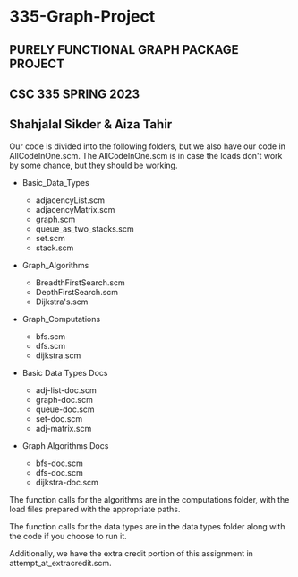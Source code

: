 # 335-Graph-Project

## PURELY FUNCTIONAL GRAPH PACKAGE PROJECT 
## CSC 335 SPRING 2023
## Shahjalal Sikder & Aiza Tahir

Our code is divided into the following folders, but we also have our code in AllCodeInOne.scm. 
The AllCodeInOne.scm is in case the loads don't work by some chance, but they should be working.

- Basic_Data_Types
  - adjacencyList.scm
  - adjacencyMatrix.scm
  - graph.scm
  - queue_as_two_stacks.scm
  - set.scm
  - stack.scm

- Graph_Algorithms
  - BreadthFirstSearch.scm
  - DepthFirstSearch.scm
  - Dijkstra's.scm

- Graph_Computations
  - bfs.scm
  - dfs.scm
  - dijkstra.scm

- Basic Data Types Docs
  - adj-list-doc.scm
  - graph-doc.scm
  - queue-doc.scm
  - set-doc.scm
  - adj-matrix.scm
 
- Graph Algorithms Docs
  - bfs-doc.scm
  - dfs-doc.scm
  - dijkstra-doc.scm

The function calls for the algorithms are in the computations folder, with the load files prepared with the appropriate paths.

The function calls for the data types are in the data types folder along with the code if you choose to run it.

Additionally, we have the extra credit portion of this assignment in attempt_at_extracredit.scm. 

